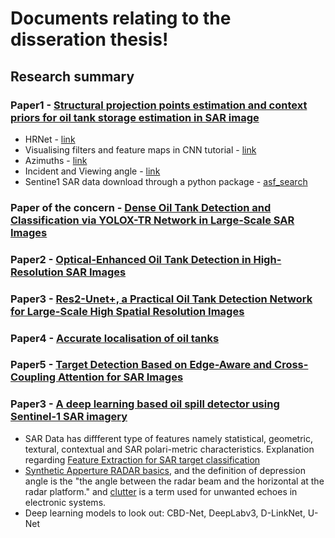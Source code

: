 # Documents relating to the disseration thesis!

## Research summary

### Paper1 - [Structural projection points estimation and context priors for oil tank storage estimation in SAR image](https://www.sciencedirect.com/science/article/pii/S0924271622002842)
* HRNet - [link](https://paperswithcode.com/method/hrnet)
* Visualising filters and feature maps in CNN tutorial - [link](https://debuggercafe.com/visualizing-filters-and-feature-maps-in-convolutional-neural-networks-using-pytorch/)
* Azimuths - [link](https://www.nwcg.gov/course/ffm/location/62-azimuths#:~:text=An%20azimuth%20is%20the%20direction,and%200%20degrees%20mark%20north.)
* Incident and Viewing angle - [link](https://www.nwcg.gov/course/ffm/location/62-azimuths#:~:text=An%20azimuth%20is%20the%20direction,and%200%20degrees%20mark%20north.)
* Sentine1 SAR data download through a python package - [asf_search](https://medium.com/geekculture/bulk-download-sentinel-1-sar-data-d180ec0bfac1)

### Paper of the concern - [Dense Oil Tank Detection and Classification via YOLOX-TR Network in Large-Scale SAR Images](https://www.mdpi.com/2072-4292/14/14/3246)
### Paper2 - [Optical-Enhanced Oil Tank Detection in High-Resolution SAR Images](https://ieeexplore.ieee.org/document/9924205)
### Paper3 - [Res2-Unet+, a Practical Oil Tank Detection Network for Large-Scale High Spatial Resolution Images](https://www.mdpi.com/2072-4292/13/23/4740)
### Paper4 - [Accurate localisation of oil tanks](https://www.mdpi.com/2072-4292/13/22/4646)
### Paper5 - [Target Detection Based on Edge-Aware and Cross-Coupling Attention for SAR Images](https://ieeexplore-ieee-org.ezproxy3.lib.le.ac.uk/document/9627688)

### Paper3 - [A deep learning based oil spill detector using Sentinel-1 SAR imagery](https://www.tandfonline.com/doi/full/10.1080/01431161.2022.2109445)

* SAR Data has diffferent type of features namely statistical, geometric, textural, contextual and SAR polari-metric characteristics. Explanation regarding [Feature Extraction for SAR target classification](https://www.ee.ucl.ac.uk/lcs/previous/LCS2005/47.pdf)
* [Synthetic Apperture RADAR basics](https://descanso.jpl.nasa.gov/SciTechBook/series2/02Chap1_110106_amf.pdf), and the definition of depression angle is the "the angle between the radar beam and the horizontal at the radar platform." and [clutter](https://en.wikipedia.org/wiki/Clutter_(radar)) is a term used for unwanted echoes in electronic systems.
* Deep learning models to look out: CBD-Net, DeepLabv3, D-LinkNet, U-Net
